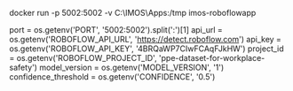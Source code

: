 docker run -p 5002:5002 -v C:\IMOS\Apps:/tmp imos-roboflowapp

port = os.getenv('PORT', '5002:5002').split(':')[1]
api_url = os.getenv('ROBOFLOW_API_URL', 'https://detect.roboflow.com')
api_key = os.getenv('ROBOFLOW_API_KEY', '4BRQaWP7CIwFCAqFJkHW')
project_id = os.getenv('ROBOFLOW_PROJECT_ID', 'ppe-dataset-for-workplace-safety')
model_version = os.getenv('MODEL_VERSION', '1')
confidence_threshold = os.getenv('CONFIDENCE', '0.5')